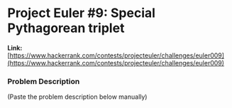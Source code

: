# Project Euler #9: Special Pythagorean triplet

**Link:** [https://www.hackerrank.com/contests/projecteuler/challenges/euler009](https://www.hackerrank.com/contests/projecteuler/challenges/euler009)

### Problem Description
(Paste the problem description below manually)

